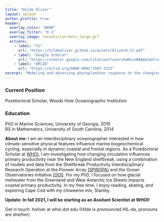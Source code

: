```yaml
---
title: "Hilde Oliver"
layout: splash
author_profile: true
header:
  overlay_color: "#000"
  overlay_filter: "0.1"
  overlay_image: /assets/currents_large.gif
  actions:
    - label: "CV"
      url: "https://hildeoliver.github.io/assets/OliverH_CV.pdf"
    - label: "Google Scholar"
      url: "https://scholar.google.com/citations?user=FwMvxsMAAAAJ&hl=en&oi=ao"
    - label: "ORCID"
      url: "https://orcid.org/0000-0002-5507-3333"
excerpt: "Modeling and observing phytoplankton response to the changing environment"
---
```

### Current Position
Postdoctoral Scholar, Woods Hole Oceanographic Institution
### Education
PhD in Marine Sciences, University of Georgia, 2019\
BS in Mathematics, University of South Carolina, 2014

**About me:** I am an interdisciplinary oceanographer interested in how climate-sensitive physical features influence marine biogeochemical cycling, especially in dynamic coastal and frontal regions. As a Postdoctoral Scholar at [WHOI](https://www.whoi.edu/profile/holiver/), I am investigating how changing circulation influences primary productivity near the New England shelfbreak, using a combination of models and data from the Shelfbreak Productivity Interdisciplinary Research Operation at the Pioneer Array [(SPIROPA)](https://www.bco-dmo.org/project/748894) and the Ocean Observatories Initiative [(OOI)](https://oceanobservatories.org). For my PhD, I focused on how glacial meltwater from the Greenland and West Antarctic Ice Sheets impacts coastal primary productivity. In my free time, I enjoy reading, skating, and exploring Cape Cod with my chiweenie mix, Stanley. 

**Update: In fall 2021, I will be starting as an Assitant Scientist at WHOI!**

Get in touch: holiver at whoi dot edu (Hilde is pronounced HIL-də, pronouns are she/her)
